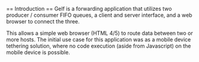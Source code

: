 == Introduction ==
Gelf is a forwarding application that utilizes two producer / consumer FIFO queues, a client and server interface, and a web browser to connect the three.

This allows a simple web browser (HTML 4/5) to route data between two or more hosts. The initial use case for this application was as a mobile device 
tethering solution, where no code execution (aside from Javascript) on the mobile device is possible.


